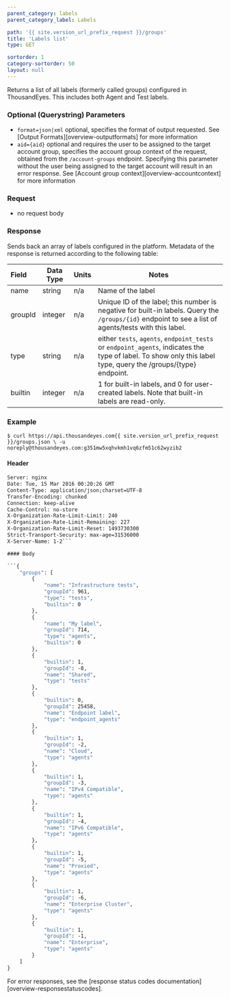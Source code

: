 ```yaml
---
parent_category: labels
parent_category_label: Labels

path: '{{ site.version_url_prefix_request }}/groups'
title: 'Labels list'
type: GET

sortorder: 1
category-sortorder: 50
layout: null
---
```


Returns a list of all labels (formerly called groups) configured in ThousandEyes.  This includes both Agent and Test labels.

### Optional (Querystring) Parameters

* `format=json|xml` optional, specifies the format of output requested.  See [Output Formats][overview-outputformats] for more information
* `aid={aid}` optional and requires the user to be assigned to the target account group, specifies the account group context of the request, obtained from the `/account-groups` endpoint.  Specifying this parameter without the user being assigned to the target account will result in an error response. See [Account group context][overview-accountcontext] for more information

### Request

* no request body

### Response

Sends back an array of labels configured in the platform. Metadata of the response is returned according to the following table:

Field | Data Type | Units | Notes
:------------|-------------|-------------|-------------|
name | string | n/a | Name of the label
groupId | integer | n/a | Unique ID of the label; this number is negative for built-in labels.  Query the `/groups/{id}` endpoint to see a list of agents/tests with this label.
type | string | n/a | either `tests`, `agents`, `endpoint_tests` or `endpoint_agents`, indicates the type of label.  To show only this label type, query the /groups/{type} endpoint.
builtin | integer | n/a | 1 for built-in labels, and 0 for user-created labels.  Note that built-in labels are read-only.

### Example

`$ curl https://api.thousandeyes.com{{ site.version_url_prefix_request }}/groups.json \
  -u noreply@thousandeyes.com:g351mw5xqhvkmh1vq6zfm51c62wyzib2`

#### Header

```HTTP/1.1 200 OK
Server: nginx
Date: Tue, 15 Mar 2016 00:20:26 GMT
Content-Type: application/json;charset=UTF-8
Transfer-Encoding: chunked
Connection: keep-alive
Cache-Control: no-store
X-Organization-Rate-Limit-Limit: 240
X-Organization-Rate-Limit-Remaining: 227
X-Organization-Rate-Limit-Reset: 1493730300
Strict-Transport-Security: max-age=31536000
X-Server-Name: 1-2```

#### Body

```{
    "groups": [
        {
            "name": "Infrastructure tests",
            "groupId": 961,
            "type": "tests",
            "builtin": 0
        },
        {
            "name": "My label",
            "groupId": 714,
            "type": "agents",
            "builtin": 0
        },
        {
            "builtin": 1,
            "groupId": -8,
            "name": "Shared",
            "type": "tests"
        },
        {
            "builtin": 0,
            "groupId": 25458,
            "name": "Endpoint label",
            "type": "endpoint_agents"
        },
        {
            "builtin": 1,
            "groupId": -2,
            "name": "Cloud",
            "type": "agents"
        },
        {
            "builtin": 1,
            "groupId": -3,
            "name": "IPv4 Compatible",
            "type": "agents"
        },
        {
            "builtin": 1,
            "groupId": -4,
            "name": "IPv6 Compatible",
            "type": "agents"
        },
        {
            "builtin": 1,
            "groupId": -5,
            "name": "Proxied",
            "type": "agents"
        },
        {
            "builtin": 1,
            "groupId": -6,
            "name": "Enterprise Cluster",
            "type": "agents"
        },
        {
            "builtin": 1,
            "groupId": -1,
            "name": "Enterprise",
            "type": "agents"
        }
    ]
}
```

For error responses, see the [response status codes documentation][overview-responsestatuscodes].
